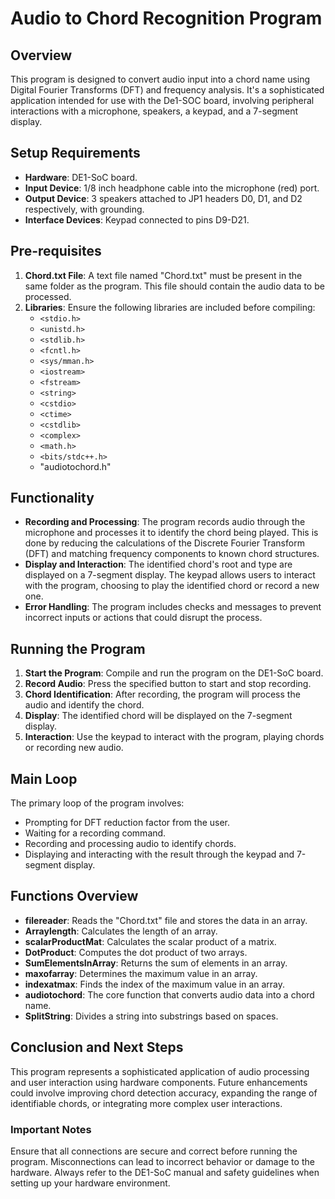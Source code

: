 # Audio to Chord Recognition Program

## Overview
This program is designed to convert audio input into a chord name using Digital Fourier Transforms (DFT) and frequency analysis. It's a sophisticated application intended for use with the De1-SOC board, involving peripheral interactions with a microphone, speakers, a keypad, and a 7-segment display.

## Setup Requirements

- **Hardware**: DE1-SoC board.
- **Input Device**: 1/8 inch headphone cable into the microphone (red) port.
- **Output Device**: 3 speakers attached to JP1 headers D0, D1, and D2 respectively, with grounding.
- **Interface Devices**: Keypad connected to pins D9-D21.

## Pre-requisites

1. **Chord.txt File**: A text file named "Chord.txt" must be present in the same folder as the program. This file should contain the audio data to be processed.
2. **Libraries**: Ensure the following libraries are included before compiling:
   - `<stdio.h>`
   - `<unistd.h>`
   - `<stdlib.h>`
   - `<fcntl.h>`
   - `<sys/mman.h>`
   - `<iostream>`
   - `<fstream>`
   - `<string>`
   - `<cstdio>`
   - `<ctime>`
   - `<cstdlib>`
   - `<complex>`
   - `<math.h>`
   - `<bits/stdc++.h>`
   - "audiotochord.h"

## Functionality

- **Recording and Processing**: The program records audio through the microphone and processes it to identify the chord being played. This is done by reducing the calculations of the Discrete Fourier Transform (DFT) and matching frequency components to known chord structures.
- **Display and Interaction**: The identified chord's root and type are displayed on a 7-segment display. The keypad allows users to interact with the program, choosing to play the identified chord or record a new one.
- **Error Handling**: The program includes checks and messages to prevent incorrect inputs or actions that could disrupt the process.

## Running the Program

1. **Start the Program**: Compile and run the program on the DE1-SoC board.
2. **Record Audio**: Press the specified button to start and stop recording.
3. **Chord Identification**: After recording, the program will process the audio and identify the chord.
4. **Display**: The identified chord will be displayed on the 7-segment display.
5. **Interaction**: Use the keypad to interact with the program, playing chords or recording new audio.

## Main Loop

The primary loop of the program involves:

- Prompting for DFT reduction factor from the user.
- Waiting for a recording command.
- Recording and processing audio to identify chords.
- Displaying and interacting with the result through the keypad and 7-segment display.

## Functions Overview

- **filereader**: Reads the "Chord.txt" file and stores the data in an array.
- **Arraylength**: Calculates the length of an array.
- **scalarProductMat**: Calculates the scalar product of a matrix.
- **DotProduct**: Computes the dot product of two arrays.
- **SumElementsInArray**: Returns the sum of elements in an array.
- **maxofarray**: Determines the maximum value in an array.
- **indexatmax**: Finds the index of the maximum value in an array.
- **audiotochord**: The core function that converts audio data into a chord name.
- **SplitString**: Divides a string into substrings based on spaces.

## Conclusion and Next Steps

This program represents a sophisticated application of audio processing and user interaction using hardware components. Future enhancements could involve improving chord detection accuracy, expanding the range of identifiable chords, or integrating more complex user interactions.

### Important Notes

Ensure that all connections are secure and correct before running the program. Misconnections can lead to incorrect behavior or damage to the hardware. Always refer to the DE1-SoC manual and safety guidelines when setting up your hardware environment.
